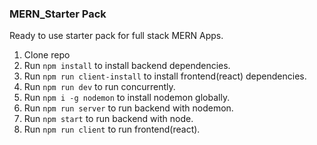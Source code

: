 ### MERN_Starter Pack
 Ready to use starter pack for full stack MERN Apps.
 1) Clone repo
 2) Run `npm install` to install backend dependencies.
 3) Run `npm run client-install` to install frontend(react) dependencies.
 4) Run `npm run dev` to run concurrently.
 5) Run `npm i -g nodemon` to install nodemon globally.
 5) Run `npm run server` to run backend with nodemon.
 6) Run `npm start` to run backend with node.
 6) Run `npm run client` to run frontend(react).